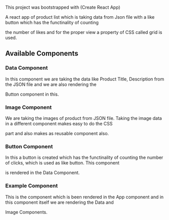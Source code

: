 This project was bootstrapped with (Create React App)

A react app of product list which is taking data from Json file with a like button which has the functinality of counting  

the number of likes and for the proper view a property of CSS called grid is used.

## Available Components

### Data Component

In this component we are taking the data like Product Title, Description from the JSON file and we are also rendering the 

Button component in this.

### Image Component

We are taking the images of product from JSON file. Taking the image data in a different component makes easy to do the CSS 

part and also makes as reusable component also.

### Button Component

In this a button is created which has the functinality of counting the number of clicks, which is used as like button. This component 

is rendered in the Data Component.

### Example Component

This is the component which is been rendered in the App component and in this component itself we are rendering the Data and 

Image Components. 



